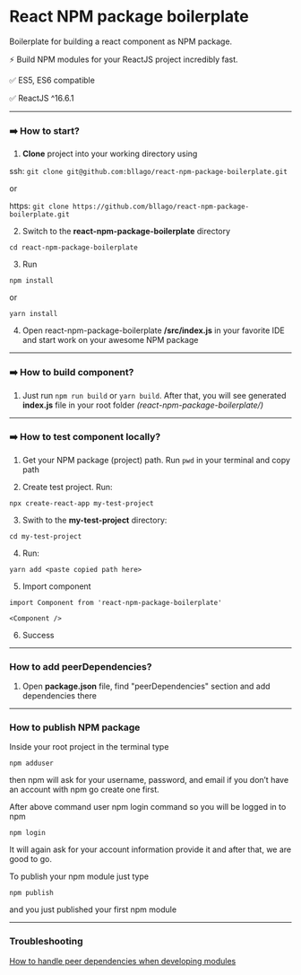 # React NPM package boilerplate

Boilerplate for building a react component as NPM package.

⚡️ Build NPM modules for your ReactJS project incredibly fast.

✅ ES5, ES6 compatible

✅ ReactJS ^16.6.1

------------

### ➡️ How to start?

1. **Clone** project into your working directory using 

ssh: `git clone git@github.com:bllago/react-npm-package-boilerplate.git` 

or

https: `git clone https://github.com/bllago/react-npm-package-boilerplate.git`

2. Switch to the **react-npm-package-boilerplate** directory 

`cd react-npm-package-boilerplate`

3. Run 

`npm install`

or

`yarn install`

4. Open react-npm-package-boilerplate **/src/index.js** in your favorite IDE and start work on your awesome NPM package

------------

### ➡️ How to build component?

1. Just run `npm run build` or `yarn build`. After that, you will see generated **index.js** file in your root folder *(react-npm-package-boilerplate/)*

------------

### ➡️ How to test component locally?

1. Get your NPM package (project) path. Run `pwd` in your terminal and copy path

2. Create test project. Run:

`npx create-react-app my-test-project`

3. Swith to the **my-test-project** directory:

`cd my-test-project`

4. Run:

`yarn add <paste copied path here>`

5. Import component

`import Component from 'react-npm-package-boilerplate'`

`<Component />`

6. Success

------------

### How to add peerDependencies?

1. Open **package.json** file, find "peerDependencies" section and add dependencies there

------------

### How to publish NPM package

Inside your root project in the terminal type

`npm adduser`

then npm will ask for your username, password, and email if you don’t have an account with npm go create one first.

After above command user npm login command so you will be logged in to npm

`npm login`

It will again ask for your account information provide it and after that, we are good to go.

To publish your npm module just type

`npm publish`

and you just published your first npm module

------------

### Troubleshooting

[How to handle peer dependencies when developing modules](https://dev.to/yvonnickfrin/how-to-handle-peer-dependencies-when-developing-modules-18fa "How to handle peer dependencies when developing modules")